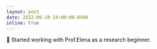 ```yaml
---
layout: post
date: 2022-06-10 14:00:00-0400
inline: true
---
```


:muscle: Started working with Prof.Elena as a research beginner.

